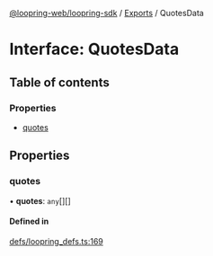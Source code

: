 [@loopring-web/loopring-sdk](../README.md) / [Exports](../modules.md) / QuotesData

# Interface: QuotesData

## Table of contents

### Properties

- [quotes](QuotesData.md#quotes)

## Properties

### quotes

• **quotes**: `any`[][]

#### Defined in

[defs/loopring_defs.ts:169](https://github.com/Loopring/loopring_sdk/blob/532648f/src/defs/loopring_defs.ts#L169)
